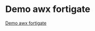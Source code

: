 # Demo awx fortigate
[Demo awx fortigate](https://drive.google.com/file/d/1FUU8FkDPaGYU5HBPvgW9ncCbqHYROpdj/view?usp=share_link)
